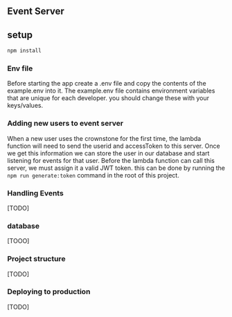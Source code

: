 ## Event Server


## setup 
```bash
npm install
```


### Env file

Before starting the app create a .env file and copy the contents of the example.env into it.
The example.env file contains environment variables that are unique for each developer. you should change these with your keys/values.


### Adding new users to event server

When a new user uses the crownstone for the first time, the lambda function will need to send the userid and accessToken to this server.
Once we get this information we can store the user in our database and start listening for events for that user.
Before the lambda function can call this server, we must assign it a valid JWT token. this can be done by running the `npm run generate:token` command in the root of this project.


### Handling Events
[TODO]

### database
[TOOO]

### Project structure
[TODO]


### Deploying to production
[TODO]